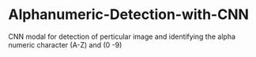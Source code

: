 # Alphanumeric-Detection-with-CNN

CNN modal for detection of perticular image and identifying the alpha numeric character (A-Z) and (0 -9) 
